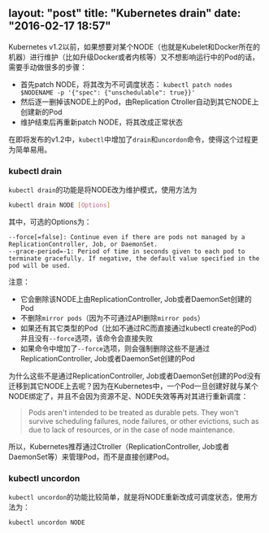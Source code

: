 layout: "post"
title: "Kubernetes drain"
date: "2016-02-17 18:57"
---

Kubernetes v1.2以前，如果想要对某个NODE（也就是Kubelet和Docker所在的机器）进行维护（比如升级Docker或者内核等）又不想影响运行中的Pod的话，需要手动做很多的步骤：

- 首先patch NODE，将其改为不可调度状态： `kubectl patch nodes $NODENAME -p '{"spec": {"unschedulable": true}}'`
- 然后逐一删掉该NODE上的Pod，由Replication Ctroller自动到其它NODE上创建新的Pod
- 维护结束后再重新patch NODE，将其改成正常状态

在即将发布的v1.2中，`kubectl`中增加了`drain`和`uncordon`命令，使得这个过程更为简单易用。

### kubectl drain

`kubectl drain`的功能是将NODE改为维护模式，使用方法为

```sh
kubectl drain NODE [Options]
```

其中，可选的Options为：

```
--force[=false]: Continue even if there are pods not managed by a ReplicationController, Job, or DaemonSet.
--grace-period=-1: Period of time in seconds given to each pod to terminate gracefully. If negative, the default value specified in the pod will be used.
```

注意：

- 它会删除该NODE上由ReplicationController, Job或者DaemonSet创建的Pod
- 不删除`mirror pods`（因为不可通过API删除`mirror pods`）
- 如果还有其它类型的Pod（比如不通过RC而直接通过kubectl create的Pod）并且没有`--force`选项，该命令会直接失败
- 如果命令中增加了`--force`选项，则会强制删除这些不是通过ReplicationController, Job或者DaemonSet创建的Pod

为什么这些不是通过ReplicationController, Job或者DaemonSet创建的Pod没有迁移到其它NODE上去呢？因为在Kubernetes中，一个Pod一旦创建好就与某个NODE绑定了，并且不会因为资源不足、NODE失效等再对其进行重新调度：

> Pods aren't intended to be treated as durable pets. They won't survive scheduling failures, node failures, or other evictions, such as due to lack of resources, or in the case of node maintenance.

所以，Kubernetes推荐通过Ctroller（ReplicationController, Job或者DaemonSet等）来管理Pod，而不是直接创建Pod。

### kubectl uncordon

`kubectl uncordon`的功能比较简单，就是将NODE重新改成可调度状态，使用方法为：

```sh
kubectl uncordon NODE
```
